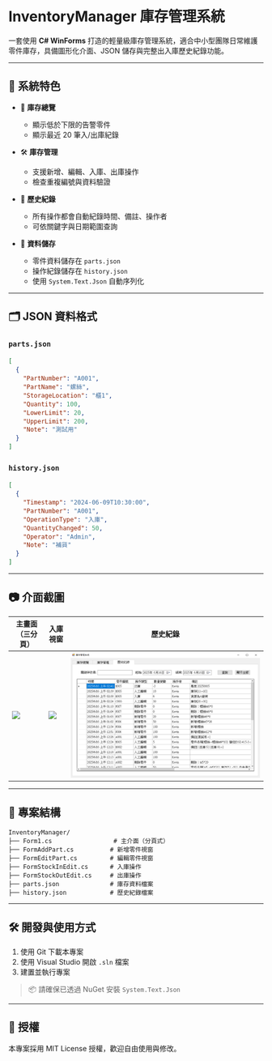 # InventoryManager 庫存管理系統

一套使用 **C# WinForms** 打造的輕量級庫存管理系統，適合中小型團隊日常維護零件庫存，具備圖形化介面、JSON 儲存與完整出入庫歷史紀錄功能。

---

## 🚀 系統特色

- 🧾 **庫存總覽**
  - 顯示低於下限的告警零件
  - 顯示最近 20 筆入/出庫紀錄

- 🛠️ **庫存管理**
  - 支援新增、編輯、入庫、出庫操作
  - 檢查重複編號與資料驗證

- 📜 **歷史紀錄**
  - 所有操作都會自動紀錄時間、備註、操作者
  - 可依關鍵字與日期範圍查詢

- 💾 **資料儲存**
  - 零件資料儲存在 `parts.json`
  - 操作紀錄儲存在 `history.json`
  - 使用 `System.Text.Json` 自動序列化

---

## 🗂️ JSON 資料格式

### `parts.json`
```json
[
  {
    "PartNumber": "A001",
    "PartName": "螺絲",
    "StorageLocation": "櫃1",
    "Quantity": 100,
    "LowerLimit": 20,
    "UpperLimit": 200,
    "Note": "測試用"
  }
]
```

### `history.json`
```json
[
  {
    "Timestamp": "2024-06-09T10:30:00",
    "PartNumber": "A001",
    "OperationType": "入庫",
    "QuantityChanged": 50,
    "Operator": "Admin",
    "Note": "補貨"
  }
]
```

---

## 📷 介面截圖

| 主畫面（三分頁） | 入庫視窗 | 歷史紀錄 |
|------------------|----------|----------|
| ![](screenshots/main_ui.png) | ![](screenshots/stock_in.png) | ![](screenshots/history.png) |

---

## 🧱 專案結構

```
InventoryManager/
├── Form1.cs                 # 主介面（分頁式）
├── FormAddPart.cs          # 新增零件視窗
├── FormEditPart.cs         # 編輯零件視窗
├── FormStockInEdit.cs      # 入庫操作
├── FormStockOutEdit.cs     # 出庫操作
├── parts.json              # 庫存資料檔案
├── history.json            # 歷史紀錄檔案
```

---

## 🛠️ 開發與使用方式

1. 使用 Git 下載本專案
2. 使用 Visual Studio 開啟 `.sln` 檔案
3. 建置並執行專案

> 📦 請確保已透過 NuGet 安裝 `System.Text.Json`

---

## 📌 授權

本專案採用 MIT License 授權，歡迎自由使用與修改。
